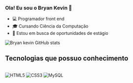 ### Ola! Eu sou o Bryan Kevin 👋
- 💻 Programador front end
- 🎓 Cursando Ciência da Computação
- 💼 Estou em busca de oportunidades de estágio

![Bryan kevin GitHub stats](https://github-readme-stats.vercel.app/api?username=Bryank2003&show_icons=true&theme=dark)

## Tecnologias que possuo conhecimento

<div style="display: inline_block"><br/>
  <img alt="HTML5" src="https://img.shields.io/badge/HTML5-E34F26?style=for-the-badge&logo=html5&logoColor=white" />
  <img alt="CSS3" src="https://img.shields.io/badge/CSS3-1572B6?style=for-the-badge&logo=css3&logoColor=white" />
  <img alt="MySQL" src="https://img.shields.io/badge/MySQL-00000F? style=for-the-badge&logo=mysql&logoColor=white" />
</div>

